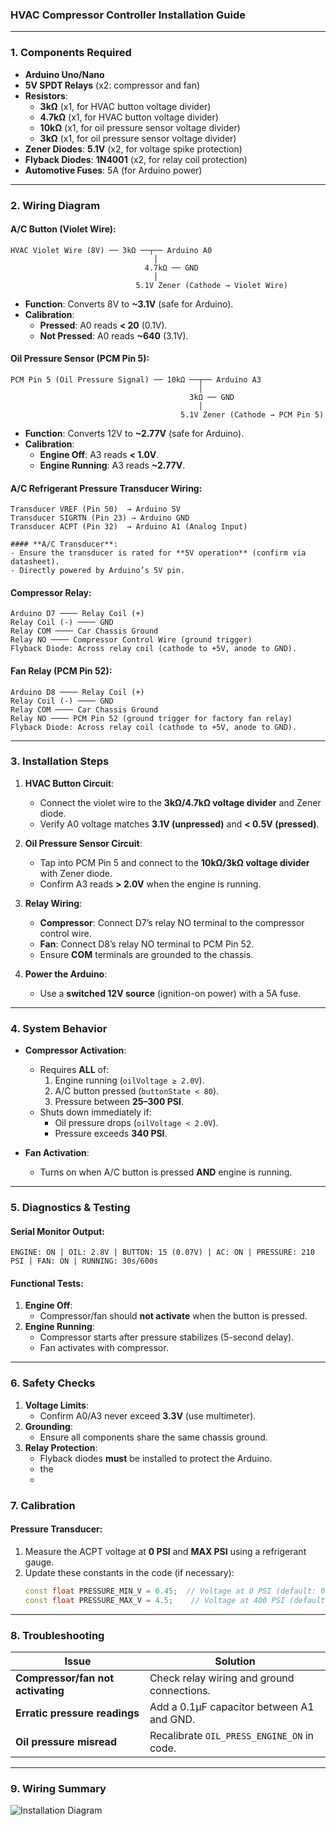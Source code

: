 ### **HVAC Compressor Controller Installation Guide**   

---

### **1. Components Required**  
- **Arduino Uno/Nano**  
- **5V SPDT Relays** (x2: compressor and fan)  
- **Resistors**:  
  - **3kΩ** (x1, for HVAC button voltage divider)  
  - **4.7kΩ** (x1, for HVAC button voltage divider)  
  - **10kΩ** (x1, for oil pressure sensor voltage divider)  
  - **3kΩ** (x1, for oil pressure sensor voltage divider)  
- **Zener Diodes**: **5.1V** (x2, for voltage spike protection)  
- **Flyback Diodes**: **1N4001** (x2, for relay coil protection)  
- **Automotive Fuses**: 5A (for Arduino power)  

---

### **2. Wiring Diagram**  
#### **A/C Button (Violet Wire)**:  
```  
HVAC Violet Wire (8V) ── 3kΩ ──┬── Arduino A0  
                                │  
                              4.7kΩ ── GND  
                                │  
                            5.1V Zener (Cathode → Violet Wire)  
```  
- **Function**: Converts 8V to **~3.1V** (safe for Arduino).  
- **Calibration**:  
  - **Pressed**: A0 reads **< 20** (0.1V).  
  - **Not Pressed**: A0 reads **~640** (3.1V).  

#### **Oil Pressure Sensor (PCM Pin 5)**:  
```  
PCM Pin 5 (Oil Pressure Signal) ── 10kΩ ──┬── Arduino A3  
                                          │  
                                        3kΩ ── GND  
                                          │  
                                      5.1V Zener (Cathode → PCM Pin 5)  
```  
- **Function**: Converts 12V to **~2.77V** (safe for Arduino).  
- **Calibration**:  
  - **Engine Off**: A3 reads **< 1.0V**.  
  - **Engine Running**: A3 reads **~2.77V**.
 

#### **A/C Refrigerant Pressure Transducer Wiring**:  
```
Transducer VREF (Pin 50)  → Arduino 5V  
Transducer SIGRTN (Pin 23) → Arduino GND  
Transducer ACPT (Pin 32)  → Arduino A1 (Analog Input)

#### **A/C Transducer**:  
- Ensure the transducer is rated for **5V operation** (confirm via datasheet).  
- Directly powered by Arduino’s 5V pin.
```

#### **Compressor Relay**:  
```  
Arduino D7 ──── Relay Coil (+)  
Relay Coil (-) ──── GND  
Relay COM ──── Car Chassis Ground  
Relay NO ──── Compressor Control Wire (ground trigger)  
Flyback Diode: Across relay coil (cathode to +5V, anode to GND).  
```  

#### **Fan Relay (PCM Pin 52)**:  
```  
Arduino D8 ──── Relay Coil (+)  
Relay Coil (-) ──── GND  
Relay COM ──── Car Chassis Ground  
Relay NO ──── PCM Pin 52 (ground trigger for factory fan relay)  
Flyback Diode: Across relay coil (cathode to +5V, anode to GND).  
```  

---

### **3. Installation Steps**  
1. **HVAC Button Circuit**:  
   - Connect the violet wire to the **3kΩ/4.7kΩ voltage divider** and Zener diode.  
   - Verify A0 voltage matches **3.1V (unpressed)** and **< 0.5V (pressed)**.  

2. **Oil Pressure Sensor Circuit**:  
   - Tap into PCM Pin 5 and connect to the **10kΩ/3kΩ voltage divider** with Zener diode.  
   - Confirm A3 reads **> 2.0V** when the engine is running.  

3. **Relay Wiring**:  
   - **Compressor**: Connect D7’s relay NO terminal to the compressor control wire.  
   - **Fan**: Connect D8’s relay NO terminal to PCM Pin 52.  
   - Ensure **COM** terminals are grounded to the chassis.  

4. **Power the Arduino**:  
   - Use a **switched 12V source** (ignition-on power) with a 5A fuse.  

---

### **4. System Behavior**  
- **Compressor Activation**:  
  - Requires **ALL** of:  
    1. Engine running (`oilVoltage ≥ 2.0V`).  
    2. A/C button pressed (`buttonState < 80`).  
    3. Pressure between **25–300 PSI**.  
  - Shuts down immediately if:  
    - Oil pressure drops (`oilVoltage < 2.0V`).  
    - Pressure exceeds **340 PSI**.  

- **Fan Activation**:  
  - Turns on when A/C button is pressed **AND** engine is running.  

---

### **5. Diagnostics & Testing**  
#### **Serial Monitor Output**:  
```arduino  
ENGINE: ON | OIL: 2.8V | BUTTON: 15 (0.07V) | AC: ON | PRESSURE: 210 PSI | FAN: ON | RUNNING: 30s/600s  
```  

#### **Functional Tests**:  
1. **Engine Off**:  
   - Compressor/fan should **not activate** when the button is pressed.  
2. **Engine Running**:  
   - Compressor starts after pressure stabilizes (5-second delay).  
   - Fan activates with compressor.  

---

### **6. Safety Checks**  
1. **Voltage Limits**:  
   - Confirm A0/A3 never exceed **3.3V** (use multimeter).  
2. **Grounding**:  
   - Ensure all components share the same chassis ground.  
3. **Relay Protection**:  
   - Flyback diodes **must** be installed to protect the Arduino.
   - the
   - 
### **7. Calibration**  
#### **Pressure Transducer**:  
1. Measure the ACPT voltage at **0 PSI** and **MAX PSI** using a refrigerant gauge.  
2. Update these constants in the code (if necessary):  
   ```cpp
   const float PRESSURE_MIN_V = 0.45;  // Voltage at 0 PSI (default: 0.5V)  
   const float PRESSURE_MAX_V = 4.5;    // Voltage at 400 PSI (default: 4.5V)  
   ```  
---

### **8. Troubleshooting**  
| Issue                          | Solution                                  |  
|--------------------------------|-------------------------------------------|  
| **Compressor/fan not activating** | Check relay wiring and ground connections. |  
| **Erratic pressure readings**  | Add a 0.1µF capacitor between A1 and GND. |  
| **Oil pressure misread**       | Recalibrate `OIL_PRESS_ENGINE_ON` in code. |  

---

### **9. Wiring Summary**  
![Installation Diagram](https://i.imgur.com/7j6XWz9.png)
